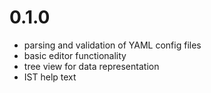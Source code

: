0.1.0
=====

- parsing and validation of YAML config files
- basic editor functionality
- tree view for data representation
- IST help text

